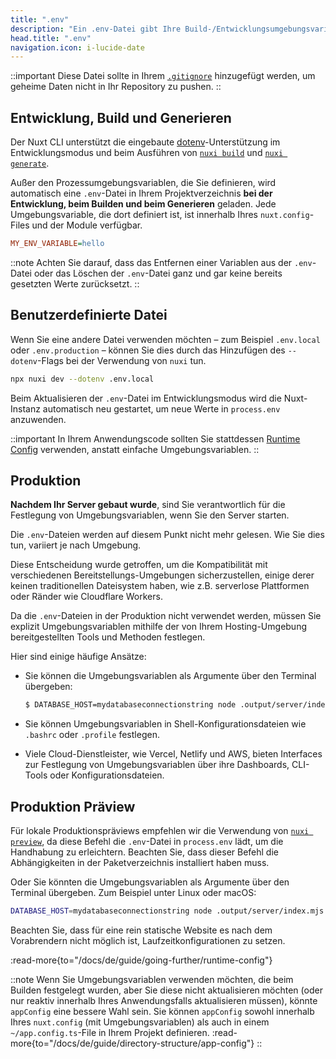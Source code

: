 ```yaml
---
title: ".env"
description: "Ein .env-Datei gibt Ihre Build-/Entwicklungsumgebungsvariablen an."
head.title: ".env"
navigation.icon: i-lucide-date
---
```


::important
Diese Datei sollte in Ihrem [`.gitignore`](/docs/de/guide/directory-structure/gitignore) hinzugefügt werden, um geheime Daten nicht in Ihr Repository zu pushen.
::

## Entwicklung, Build und Generieren

Der Nuxt CLI unterstützt die eingebaute [dotenv](https://github.com/motdotla/dotenv)-Unterstützung im Entwicklungsmodus und beim Ausführen von [`nuxi build`](/docs/de/api/commands/build) und [`nuxi generate`](/docs/de/api/commands/generate).

Außer den Prozessumgebungsvariablen, die Sie definieren, wird automatisch eine `.env`-Datei in Ihrem Projektverzeichnis **bei der Entwicklung, beim Builden und beim Generieren** geladen. Jede Umgebungsvariable, die dort definiert ist, ist innerhalb Ihres `nuxt.config`-Files und der Module verfügbar.

```ini [.env]
MY_ENV_VARIABLE=hello
```

::note
Achten Sie darauf, dass das Entfernen einer Variablen aus der `.env`-Datei oder das Löschen der `.env`-Datei ganz und gar keine bereits gesetzten Werte zurücksetzt.
::

## Benutzerdefinierte Datei

Wenn Sie eine andere Datei verwenden möchten – zum Beispiel `.env.local` oder `.env.production` – können Sie dies durch das Hinzufügen des `--dotenv`-Flags bei der Verwendung von `nuxi` tun.

```bash [Terminal]
npx nuxi dev --dotenv .env.local
```

Beim Aktualisieren der `.env`-Datei im Entwicklungsmodus wird die Nuxt-Instanz automatisch neu gestartet, um neue Werte in `process.env` anzuwenden.

::important
In Ihrem Anwendungscode sollten Sie stattdessen [Runtime Config](/docs/de/guide/going-further/runtime-config) verwenden, anstatt einfache Umgebungsvariablen.
::

## Produktion

**Nachdem Ihr Server gebaut wurde**, sind Sie verantwortlich für die Festlegung von Umgebungsvariablen, wenn Sie den Server starten.

Die `.env`-Dateien werden auf diesem Punkt nicht mehr gelesen. Wie Sie dies tun, variiert je nach Umgebung.

Diese Entscheidung wurde getroffen, um die Kompatibilität mit verschiedenen Bereitstellungs-Umgebungen sicherzustellen, einige derer keinen traditionellen Dateisystem haben, wie z.B. serverlose Plattformen oder Ränder wie Cloudflare Workers.

Da die `.env`-Dateien in der Produktion nicht verwendet werden, müssen Sie explizit Umgebungsvariablen mithilfe der von Ihrem Hosting-Umgebung bereitgestellten Tools und Methoden festlegen.

Hier sind einige häufige Ansätze:

* Sie können die Umgebungsvariablen als Argumente über den Terminal übergeben:

   ```bash
   $ DATABASE_HOST=mydatabaseconnectionstring node .output/server/index.mjs
   ```

* Sie können Umgebungsvariablen in Shell-Konfigurationsdateien wie `.bashrc` oder `.profile` festlegen.

* Viele Cloud-Dienstleister, wie Vercel, Netlify und AWS, bieten Interfaces zur Festlegung von Umgebungsvariablen über ihre Dashboards, CLI-Tools oder Konfigurationsdateien.

## Produktion Präview

Für lokale Produktionspräviews empfehlen wir die Verwendung von [`nuxi preview`](/docs/de/api/commands/preview), da diese Befehl die `.env`-Datei in `process.env` lädt, um die Handhabung zu erleichtern. Beachten Sie, dass dieser Befehl die Abhängigkeiten in der Paketverzeichnis installiert haben muss.

Oder Sie könnten die Umgebungsvariablen als Argumente über den Terminal übergeben. Zum Beispiel unter Linux oder macOS:

```bash [Terminal]
DATABASE_HOST=mydatabaseconnectionstring node .output/server/index.mjs
```

Beachten Sie, dass für eine rein statische Website es nach dem Vorabrendern nicht möglich ist, Laufzeitkonfigurationen zu setzen.

:read-more{to="/docs/de/guide/going-further/runtime-config"}

::note
Wenn Sie Umgebungsvariablen verwenden möchten, die beim Builden festgelegt wurden, aber Sie diese nicht aktualisieren möchten (oder nur reaktiv innerhalb Ihres Anwendungsfalls aktualisieren müssen), könnte `appConfig` eine bessere Wahl sein. Sie können `appConfig` sowohl innerhalb Ihres `nuxt.config` (mit Umgebungsvariablen) als auch in einem `~/app.config.ts`-File in Ihrem Projekt definieren.
:read-more{to="/docs/de/guide/directory-structure/app-config"}
::